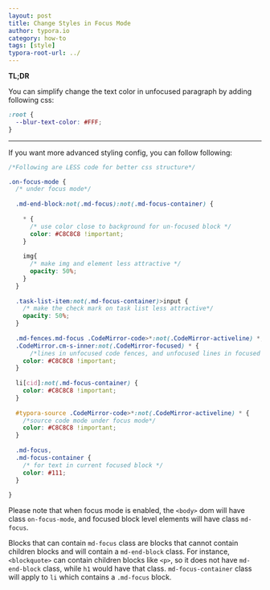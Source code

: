 ```yaml
---
layout: post
title: Change Styles in Focus Mode
author: typora.io
category: how-to
tags: [style]
typora-root-url: ../
---
```


**TL;DR**

You can simplify change the text color in unfocused paragraph by adding following css:

```css
:root {
  --blur-text-color: #FFF;
}
```

--------------------

If you want more advanced styling config, you can follow following:

```scss
/*Following are LESS code for better css structure*/

.on-focus-mode {
  /* under focus mode*/
  
  .md-end-block:not(.md-focus):not(.md-focus-container) {
    
    * {
      /* use color close to background for un-focused block */
      color: #C8C8C8 !important;
    }
    
    img{
      /* make img and element less attractive */
      opacity: 50%;
    }
  }
  
  .task-list-item:not(.md-focus-container)>input {
    /* make the check mark on task list less attractive*/
    opacity: 50%;
  }
  
  .md-fences.md-focus .CodeMirror-code>*:not(.CodeMirror-activeline) *,
  .CodeMirror.cm-s-inner:not(.CodeMirror-focused) * {
      /*lines in unfocused code fences, and unfocused lines in focused code fence*/
    color: #C8C8C8 !important;
  }
  
  li[cid]:not(.md-focus-container) {
    color: #C8C8C8 !important;
  }
  
  #typora-source .CodeMirror-code>*:not(.CodeMirror-activeline) * {
    /*source code mode under focus mode*/
    color: #C8C8C8 !important;
  }
  
  .md-focus,
  .md-focus-container {
    /* for text in current focused block */
    color: #111;
  }
 
}
```

Please note that when focus mode is enabled, the `<body>` dom will have class `on-focus-mode`, and focused block level elements will have class `md-focus`. 

Blocks that can contain `md-focus` class are blocks that cannot contain children blocks and will contain a `md-end-block` class. For instance, `<blockquote>` can contain children blocks like `<p>`, so it does not have `md-end-block` class, while `h1` would have that class. `md-focus-container` class will apply to `li` which contains a `.md-focus` block.
